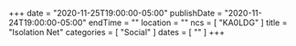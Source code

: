 +++
date = "2020-11-25T19:00:00-05:00"
publishDate = "2020-11-24T19:00:00-05:00"
endTime = ""
location = ""
ncs = [ "KA0LDG" ]
title = "Isolation Net"
categories = [ "Social" ]
dates = [ "" ]
+++
